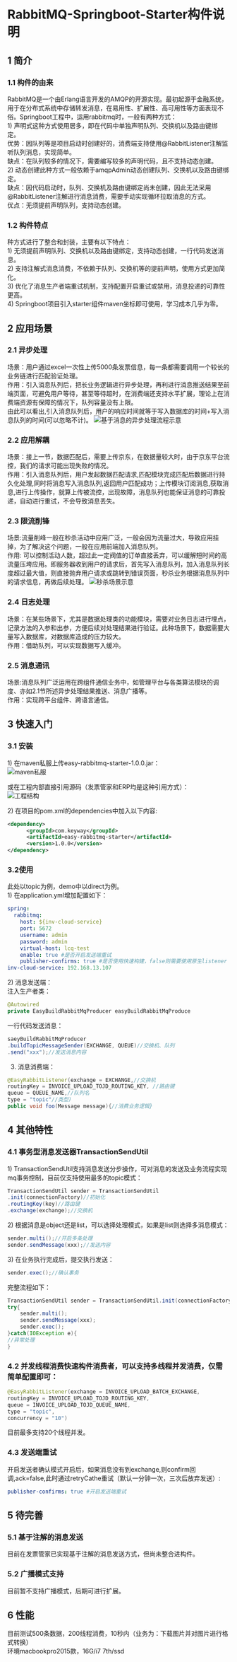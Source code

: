 # RabbitMQ-Springboot-Starter构件说明
## 1 简介
### 1.1 构件的由来
   RabbitMQ是一个由Erlang语言开发的AMQP的开源实现。最初起源于金融系统，用于在分布式系统中存储转发消息，在易用性、扩展性、高可用性等方面表现不俗。Springboot工程中，运用rabbitmq时，一般有两种方式：  
1) 声明式这种方式使用居多，即在代码中单独声明队列、交换机以及路由键绑定。  
   优势：因队列等是项目启动时创建好的，消费端支持使用@RabbitListener注解监听队列消息，实现简单。  
   缺点：在队列较多的情况下，需要编写较多的声明代码，且不支持动态创建。  
2) 动态创建此种方式一般依赖于amqpAdmin动态创建队列、交换机以及路由键绑定。  
   缺点：因代码启动时，队列、交换机及路由键绑定尚未创建，因此无法采用@RabbitListener注解进行消息消费，需要手动实现循环拉取消息的方式。  
   优点：无须提前声明队列，支持动态创建。  
### 1.2 构件特点
   种方式进行了整合和封装，主要有以下特点：  
1) 无须提前声明队列、交换机以及路由键绑定，支持动态创建，一行代码发送消息。  
2) 支持注解式消息消费，不依赖于队列、交换机等的提前声明，使用方式更加简化。  
3) 优化了消息生产者端重试机制，支持配置开启重试或禁用，消息投递的可靠性更高。       
4) Springboot项目引入starter组件maven坐标即可使用，学习成本几乎为零。  
## 2 应用场景
### 2.1 异步处理
   场景：用户通过excel一次性上传5000条发票信息，每一条都需要调用一个较长的业务链进行匹配验证处理。  
   作用：引入消息队列后，把长业务逻辑进行异步处理，再利进行消息推送结果至前端页面，可避免用户等待，甚至等待超时，在消费端还支持水平扩展，理论上在消费端资源有保障的情况下，队列容量没有上限。  
   由此可以看出,引入消息队列后，用户的响应时间就等于写入数据库的时间+写入消息队列的时间(可以忽略不计)。
![基于消息的异步处理流程示意](easy-rabbitmq-starter/doc/基于消息的异步处理流程示意.png)

###  2.2 应用解耦
   场景：接上一节，数据匹配后，需要上传京东，在数据量较大时，由于京东平台流控，我们的请求可能出现失败的情况。  
   作用：引入消息队列后，用户发起数据匹配请求,匹配模块完成匹配后数据进行持久化处理,同时将消息写入消息队列,返回用户匹配成功；上传模块订阅消息,获取消息,进行上传操作，就算上传被流控，出现故障，消息队列也能保证消息的可靠投递，自动进行重试，不会导致消息丢失。
###  2.3 限流削锋
   场景:流量削峰一般在秒杀活动中应用广泛，一般会因为流量过大，导致应用挂掉，为了解决这个问题，一般在应用前端加入消息队列。  
   作用: 可以控制活动人数，超过此一定阀值的订单直接丢弃，可以缓解短时间的高流量压垮应用。即服务器收到用户的请求后，首先写入消息队列，加入消息队列长度超过最大值，则直接抛弃用户请求或跳转到错误页面，秒杀业务根据消息队列中的请求信息，再做后续处理。
   ![秒杀场景示意](easy-rabbitmq-starter/doc/秒杀场景示意.png)
   
###   2.4 日志处理
  场景：在某些场景下，尤其是数据处理类的功能模块，需要对业务日志进行埋点，记录方法的入参和出参，方便后续对处理结果进行验证。此种场景下，数据需要大量写入数据库，对数据库造成的压力较大。  
  作用：借助队列，可以实现数据写入缓冲。
###   2.5 消息通讯
  场景:消息队列广泛运用在跨组件通信业务中，如管理平台与各类算法模块的调度、亦如2.1节所述异步处理结果推送、消息广播等。  
  作用：实现跨平台组件、跨语言通信。
##   3 快速入门
###   3.1 安装
  1) 在maven私服上传easy-rabbitmq-starter-1.0.0.jar：  
  ![maven私服](easy-rabbitmq-starter/doc/maven私服.png)
  
或在工程内部直接引用源码（发票管家和ERP均是这种引用方式）：  
   ![工程结构](easy-rabbitmq-starter/doc/工程结构.png)
   
2) 在项目的pom.xml的dependencies中加入以下内容:  
```xml
<dependency>
      <groupId>com.keyway</groupId>
      <artifactId>easy-rabbitmq-starter</artifactId>
      <version>1.0.0</version>
</dependency>
```
### 3.2使用
此处以topic为例，demo中以direct为例。  
    1) 在application.yml增加配置如下：
```yml
spring:
  rabbitmq:
    host: ${inv-cloud-service}
    port: 5672
    username: admin
    password: admin
    virtual-host: lcq-test
    enable: true #是否开启发送端重试
    publisher-confirms: true #是否使用快速构建，false则需要使用原生listener
inv-cloud-service: 192.168.13.107
```
2) 消息发送端：  
注入生产者类：
```java
@Autowired
private EasyBuildRabbitMqProducer easyBuildRabbitMqProduce
```
一行代码发送消息：  
```java
saeyBuildRabbitMqProducer
.buildTopicMessageSender(EXCHANGE, QUEUE)//交换机、队列
.send("xxx");//发送消息内容
```
3) 消息消费端：  
```java
@EasyRabbitListener(exchange = EXCHANGE,//交换机
routingKey = INVOICE_UPLOAD_TOJD_ROUTING_KEY, //路由键
queue = QUEUE_NAME,//队列名
type = "topic"//类型)
public void foo(Message message){//消费业务逻辑}
```
## 4 其他特性
### 4.1 事务型消息发送器TransactionSendUtil

1) TransactionSendUtil支持消息发送分步操作，可对消息的发送及业务流程实现mq事务控制，目前仅支持使用最多的topic模式：  
 ```java
TransactionSendUtil sender = TransactionSendUtil
.init(connectionFactory)//初始化
.routingKey(key)//路由键
.exchange(exchange);//交换机
```

2) 根据消息是object还是list，可以选择处理模式，如果是list则选择多消息模式：  
    
```java
sender.multi();//开启多条处理
sender.sendMessage(xxx);//发送内容
```
3) 在业务执行完成后，提交执行发送：  
```java
sender.exec();//确认事务
```
完整流程如下：
```java
TransactionSendUtil sender = TransactionSendUtil.init(connectionFactory).routingKey(key).exchange(exchange);
try{
    sender.multi();
    sender.sendMessage(xxx);
    sender.exec();
}catch(IOException e){
//异常处理
}
```
### 4.2 并发线程消费快速构件消费者，可以支持多线程并发消费，仅需简单配置即可：
```java
@EasyRabbitListener(exchange = INVOICE_UPLOAD_BATCH_EXCHANGE,
routingKey = INVOICE_UPLOAD_TOJD_ROUTING_KEY,
queue = INVOICE_UPLOAD_TOJD_QUEUE_NAME,
type = "topic",
concurrency = "10")
```
目前最多支持20个线程并发。

### 4.3 发送端重试
开启发送者确认模式开启后，如果消息没有到exchange,则confirm回调,ack=false,此时通过retryCathe重试（默认一分钟一次，三次后放弃发送）:
    
```yml
publisher-confirms: true #开启发送端重试
```
## 5 待完善
### 5.1 基于注解的消息发送
目前在发票管家已实现基于注解的消息发送方式，但尚未整合进构件。
### 5.2 广播模式支持
目前暂不支持广播模式，后期可进行扩展。

## 6 性能
目前测试500条数据，200线程消费，10秒内（业务为：下载图片并对图片进行格式转换）    
环境macbookpro2015款，16G/i7 7th/ssd